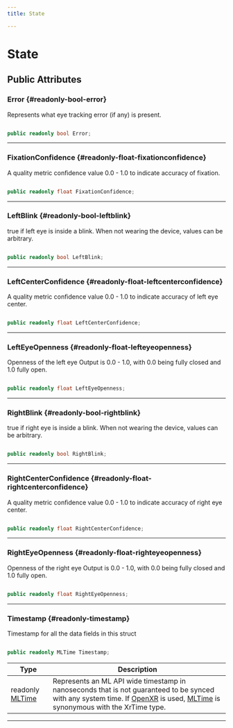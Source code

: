 ```yaml
---
title: State

---
```


# State










## Public Attributes

### Error {#readonly-bool-error}

Represents what eye tracking error (if any) is present. 

```csharp

public readonly bool Error;

```






-----------

### FixationConfidence {#readonly-float-fixationconfidence}

A quality metric confidence value 0.0 - 1.0 to indicate accuracy of fixation. 

```csharp

public readonly float FixationConfidence;

```






-----------

### LeftBlink {#readonly-bool-leftblink}

  true   if left eye is inside a blink. When not wearing the device, values can be arbitrary. 

```csharp

public readonly bool LeftBlink;

```






-----------

### LeftCenterConfidence {#readonly-float-leftcenterconfidence}

A quality metric confidence value 0.0 - 1.0 to indicate accuracy of left eye center. 

```csharp

public readonly float LeftCenterConfidence;

```






-----------

### LeftEyeOpenness {#readonly-float-lefteyeopenness}

Openness of the left eye   Output is 0.0 - 1.0, with 0.0 being fully closed and 1.0 fully open. 

```csharp

public readonly float LeftEyeOpenness;

```






-----------

### RightBlink {#readonly-bool-rightblink}

  true   if right eye is inside a blink. When not wearing the device, values can be arbitrary. 

```csharp

public readonly bool RightBlink;

```






-----------

### RightCenterConfidence {#readonly-float-rightcenterconfidence}

A quality metric confidence value 0.0 - 1.0 to indicate accuracy of right eye center. 

```csharp

public readonly float RightCenterConfidence;

```






-----------

### RightEyeOpenness {#readonly-float-righteyeopenness}

Openness of the right eye   Output is 0.0 - 1.0, with 0.0 being fully closed and 1.0 fully open. 

```csharp

public readonly float RightEyeOpenness;

```






-----------

### Timestamp {#readonly-timestamp}

Timestamp for all the data fields in this struct 

```csharp

public readonly MLTime Timestamp;

```

| Type | Description  | 
|--|--|
| readonly [MLTime](/unity-api/api/UnityEngine.XR.MagicLeap/MLTime/UnityEngine.XR.MagicLeap.MLTime.md) | Represents an ML API wide timestamp in nanoseconds that is not guaranteed to be synced with any system time. If [OpenXR](/unity-api/api/UnityEngine.XR.OpenXR/UnityEngine.XR.OpenXR.md) is used, [MLTime](/unity-api/api/UnityEngine.XR.MagicLeap/MLTime/UnityEngine.XR.MagicLeap.MLTime.md) is synonymous with the XrTime type.  |





-----------

